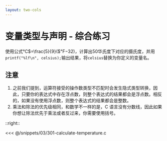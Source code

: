 ```yaml
---
layout: two-cols
---
```



# 变量类型与声明 - 综合练习

使用公式℃$=\frac{5}{9}($℉$-32)$​，计算出50华氏度下对应的摄氏度，并用`printf("%lf\n", celsius);`输出结果，将`celsius`替换为你定义的变量名。

## 注意

1. 之前我们提到，运算符接受的操作数类型不匹配时会发生隐式类型转换，因此，只要你的表达式中存在浮点数，则整个表达式的结果都会是浮点数。相反的，如果没有使用浮点数，则整个表达式的结果都会是整数。
2. 乘法和除法的优先级相同，和数学不一样的是，C 语言没有分数线，因此如果你想让除法优先于乘法或者反过来，你需要使用括号。

::right::

<div class="pl-10" v-click>

<<< @/snippets/03/301-calculate-temperature.c

</div>
